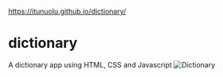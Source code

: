 https://itunuolu.github.io/dictionary/
# dictionary
A dictionary app using HTML, CSS and Javascript
![Dictionary](https://user-images.githubusercontent.com/42342249/142476313-af3e107a-520c-46d9-a258-13ae1409bb35.PNG)

